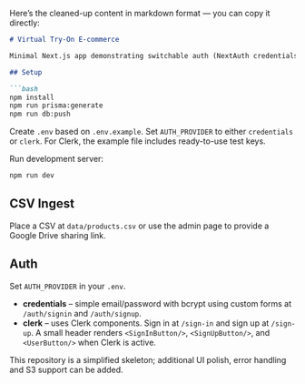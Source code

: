 Here’s the cleaned-up content in markdown format — you can copy it directly:

````markdown
# Virtual Try-On E-commerce

Minimal Next.js app demonstrating switchable auth (NextAuth credentials or Clerk) and CSV ingestion from Google Drive.

## Setup

```bash
npm install
npm run prisma:generate
npm run db:push
````

Create `.env` based on `.env.example`. Set `AUTH_PROVIDER` to either `credentials` or `clerk`.
For Clerk, the example file includes ready-to-use test keys.

Run development server:

```bash
npm run dev
```

## CSV Ingest

Place a CSV at `data/products.csv` or use the admin page to provide a Google Drive sharing link.

## Auth

Set `AUTH_PROVIDER` in your `.env`.

* **credentials** – simple email/password with bcrypt using custom forms at `/auth/signin` and `/auth/signup`.
* **clerk** – uses Clerk components. Sign in at `/sign-in` and sign up at `/sign-up`. A small header renders `<SignInButton/>`, `<SignUpButton/>`, and `<UserButton/>` when Clerk is active.

This repository is a simplified skeleton; additional UI polish, error handling and S3 support can be added.

```
```
